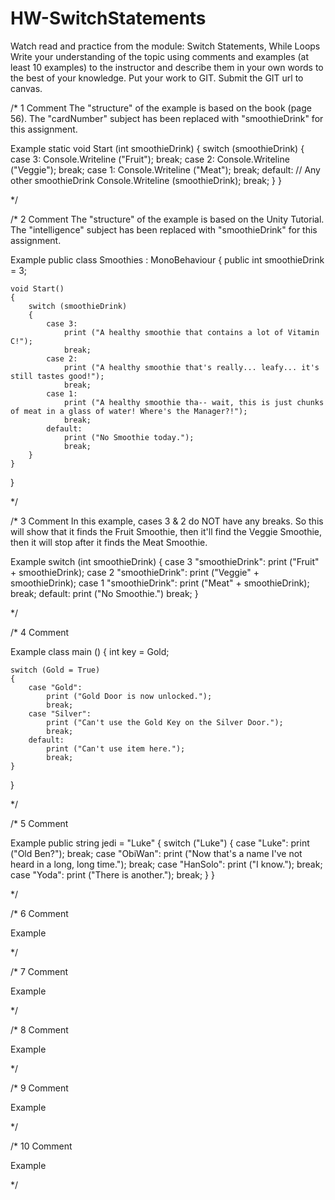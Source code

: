 # HW-SwitchStatements
Watch read and practice from the module: Switch Statements, While Loops  Write your understanding of the topic using comments and examples (at least 10 examples) to the instructor and describe them in your own words to the best of your knowledge. Put your work to GIT. Submit the GIT url to canvas. 

/* 1
Comment
The "structure" of the example is based on the book (page 56). The "cardNumber" subject has been replaced with "smoothieDrink" for this assignment.

Example
static void Start (int smoothieDrink)
{
    switch (smoothieDrink)
    {
        case 3:
            Console.Writeline ("Fruit");
            break;
        case 2:
            Console.Writeline ("Veggie");
            break;
        case 1:
            Console.Writeline ("Meat");
            break;
        default:    // Any other smoothieDrink
            Console.Writeline (smoothieDrink);
            break;
    }
}

*/

/* 2
Comment
The "structure" of the example is based on the Unity Tutorial. The "intelligence" subject has been replaced with "smoothieDrink" for this assignment.

Example
public class Smoothies : MonoBehaviour
{
    public int smoothieDrink = 3;


    void Start()
    {
        switch (smoothieDrink)
        {
            case 3:
                print ("A healthy smoothie that contains a lot of Vitamin C!");
                break;
            case 2:
                print ("A healthy smoothie that's really... leafy... it's still tastes good!");
                break;
            case 1:
                print ("A healthy smoothie tha-- wait, this is just chunks of meat in a glass of water! Where's the Manager?!");
                break;
            default:
                print ("No Smoothie today.");
                break;
        }
    }
}

*/

/* 3
Comment
In this example, cases 3 & 2 do NOT have any breaks. So this will show that it finds the Fruit Smoothie, then it'll find the Veggie Smoothie, then it will stop after it finds the Meat Smoothie.

Example
switch (int smoothieDrink)
{
    case 3 "smoothieDrink":
        print ("Fruit" + smoothieDrink);
    case 2 "smoothieDrink":
        print ("Veggie" + smoothieDrink);
    case 1 "smoothieDrink":
        print ("Meat" + smoothieDrink);
        break;
    default:
        print ("No Smoothie.")
        break;
}

*/

/* 4
Comment


Example
class main ()
{
    int key = Gold;

    switch (Gold = True)
    {
        case "Gold":
            print ("Gold Door is now unlocked.");
            break;
        case "Silver":
            print ("Can't use the Gold Key on the Silver Door.");
            break;
        default:
            print ("Can't use item here.");
            break;
    }
}

*/

/* 5
Comment


Example
public string jedi = "Luke"
{
    switch ("Luke")
    {
        case "Luke":
            print ("Old Ben?");
            break;
        case "ObiWan":
            print ("Now that's a name I've not heard in a long, long time.");
            break;
        case "HanSolo":
            print ("I know.");
            break;
        case "Yoda":
            print ("There is another.");
            break;
    }
}

*/

/* 6
Comment


Example


*/

/* 7
Comment


Example


*/

/* 8
Comment


Example


*/

/* 9
Comment


Example


*/

/* 10
Comment


Example


*/